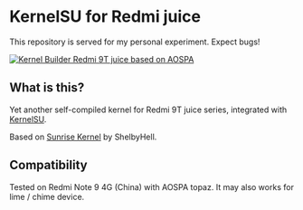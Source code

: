 # KernelSU for Redmi juice
This repository is served for my personal experiment. Expect bugs!

[![Kernel Builder Redmi 9T juice based on AOSPA](https://github.com/pokon548/kernelsu-xiaomi-juice/actions/workflows/compile.yml/badge.svg)](https://github.com/pokon548/kernelsu-xiaomi-juice/actions/workflows/compile.yml)

## What is this?
Yet another self-compiled kernel for Redmi 9T juice series, integrated with [KernelSU](https://kernelsu.org).

Based on [Sunrise Kernel](https://github.com/ShelbyHell/sunrise_kernel_juice) by ShelbyHell.

## Compatibility
Tested on Redmi Note 9 4G (China) with AOSPA topaz. It may also works for lime / chime device.
